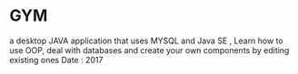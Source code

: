 # GYM
a desktop JAVA application that uses MYSQL and Java SE , Learn how to use OOP, deal with databases and create your own components by editing existing ones
Date : 2017
